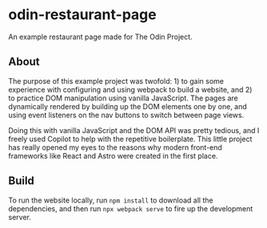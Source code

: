 # odin-restaurant-page

An example restaurant page made for The Odin Project.

## About

The purpose of this example project was twofold: 1) to gain some experience with configuring and using webpack to build a website, and 2) to practice DOM manipulation using vanilla JavaScript. The pages are dynamically rendered by building up the DOM elements one by one, and using event listeners on the nav buttons to switch between page views.

Doing this with vanilla JavaScript and the DOM API was pretty tedious, and I freely used Copilot to help with the repetitive boilerplate. This little project has really opened my eyes to the reasons why modern front-end frameworks like React and Astro were created in the first place.

## Build

To run the website locally, run `npm install` to download all the dependencies, and then run `npx webpack serve` to fire up the development server.
